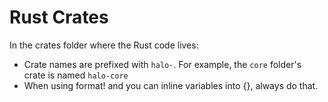 # Rust Crates

In the crates folder where the Rust code lives:

- Crate names are prefixed with `halo-`. For example, the `core` folder's crate is named `halo-core`
- When using format! and you can inline variables into {}, always do that.
